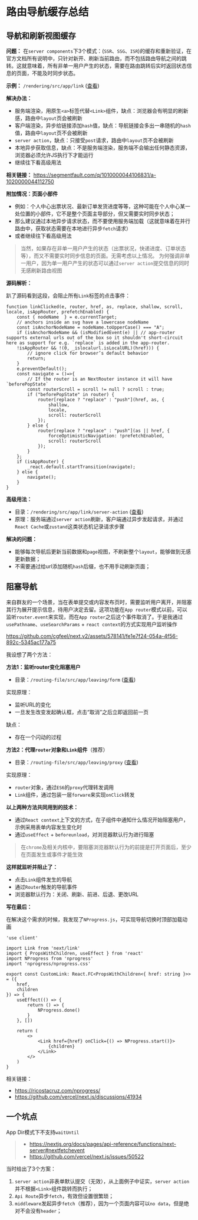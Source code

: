 # 路由导航缓存总结

## 导航和刷新视图缓存

**问题：** 在`server components`下3个模式：(`SSR`、`SSG`、`ISR`)的缓存和重新验证，在官方文档所有说明中，只针对新开、刷新当前路由，而不包括路由导航之间的跳转。这就意味着，所有非单一用户产生的状态，需要在路由跳转后实时返回状态信息的页面，不能及时同步状态。

**示例：** `/rendering/src/app/link` ([查看](https://github.com/cgfeel/next.v2/tree/master/rendering/src/app/link))

**解决办法：** 

 - 服务端渲染，用原生`<a>`标签代替`<Link>`组件，缺点：浏览器会有明显的刷新感，路由中`layout`页会被刷新
 - 客户端渲染，异步给链接添加`hash`值，缺点：导航链接会多出一串随机的`hash`值，路由中`layout`页不会被刷新
 - `server action`，缺点：只接受`post`请求，路由中`layout`页不会被刷新
 - 本地异步获取信息，缺点：不是服务端渲染，服务端不会输出任何静态资源，浏览器必须允许JS执行下才能运行
 - 继续往下看高级用法

**相关链接：** https://segmentfault.com/q/1010000044106831/a-1020000044112750

**附加情况：页面小部件** 

- 例如：个人中心出票状况、最新订单发货进度等等，这种可能在个人中心某一处位置的小部件，它不是整个页面主导部分，但又需要实时同步状态；
- 那么建议通过本地异步请求状态，而不要使用服务端加载（这就意味着在并行路由中，获取状态需要在本地进行异步`fetch`请求）
- 或者继续往下看高级用法

> 当然，如果存在非单一用户产生的状态（出票状况，快递进度、订单状态等），而又不需要实时同步信息的页面。无需考虑以上情况。
> 为何强调非单一用户，因为单一用户产生的状态可以通过`server action`提交信息的同时无感刷新路由视图

**源码解析：**

趴了源码看到这段，会阻止所有`Link`标签的点击事件：

```
function linkClicked(e, router, href, as, replace, shallow, scroll, locale, isAppRouter, prefetchEnabled) {
    const { nodeName  } = e.currentTarget;
    // anchors inside an svg have a lowercase nodeName
    const isAnchorNodeName = nodeName.toUpperCase() === "A";
    if (isAnchorNodeName && (isModifiedEvent(e) || // app-router supports external urls out of the box so it shouldn't short-circuit here as support for e.g. `replace` is added in the app-router.
    !isAppRouter && !(0, _islocalurl.isLocalURL)(href))) {
        // ignore click for browser’s default behavior
        return;
    }
    e.preventDefault();
    const navigate = ()=>{
        // If the router is an NextRouter instance it will have `beforePopState`
        const routerScroll = scroll != null ? scroll : true;
        if ("beforePopState" in router) {
            router[replace ? "replace" : "push"](href, as, {
                shallow,
                locale,
                scroll: routerScroll
            });
        } else {
            router[replace ? "replace" : "push"](as || href, {
                forceOptimisticNavigation: !prefetchEnabled,
                scroll: routerScroll
            });
        }
    };
    if (isAppRouter) {
        _react.default.startTransition(navigate);
    } else {
        navigate();
    }
}
```

**高级用法：**

- 目录：`/rendering/src/app/link/server-action` ([查看](https://github.com/cgfeel/next.v2/tree/master/rendering/src/app/link/server-action))
- 原理：服务端通过`server action`刷新，客户端通过异步发起请求，并通过`React Cache`或`zustand`这类状态机记录请求步骤

**解决的问题：**

- 能够每次导航后更新当前数据和`page`视图，不刷新整个`layout`，能够做到无感更新数据；
- 不需要通过给url添加随机`hash`后缀，也不用手动刷新页面；

## 阻塞导航

来自群友的一个场景，当在表单提交或内容发布页时，需要监听用户离开，并阻塞其行为展开提示信息，待用户决定去留。这项功能在`App router`模式以前，可以监听`router.event`来实现，而在`App router`之后这个事件取消了。于是我通过`usePathname`、`useSearchParams` + `react context`的方式实现用户监听操作

https://github.com/cgfeel/next.v2/assets/578141/fe1e7f24-054a-4f56-892c-5345ac177a75


我设想了两个方法：

**方法1：监听router变化阻塞用户**

- 目录：`/routing-file/src/app/leaving/form` ([查看](https://github.com/cgfeel/next.v2/tree/master/routing-file/src/app/leaving/form))

实现原理：

- 监听URL的变化
- 一旦发生改变发起确认框，点击“取消”之后立即返回前一页

缺点：

- 存在一个闪动的过程

**方法2：代理`router`对象和`Link`组件**（推荐）

- 目录：`/routing-file/src/app/leaving/proxy` ([查看](https://github.com/cgfeel/next.v2/tree/master/routing-file/src/app/leaving/proxy))

实现原理：

- `router`对象，通过`ES6`的`proxy`代理转发调用
- `Link`组件，通过包装一层`forware`来实现`onClick`转发

**以上两种方法共同用到的技术：**

- 通过`React context`上下文的方式，在子组件中通知什么情况开始阻塞用户，示例采用表单内容发生变化时
- 通过`useEffect` + `beforeunload`，对浏览器默认行为进行阻塞

> 在`chrome`及相关内核中，要阻塞浏览器默认行为的前提是打开页面后，至少在页面发生或事件才能生效

**这样就监听并阻止了：**

- 点击`Link`组件发生的导航
- 通过`Router`触发的导航事件
- 浏览器默认行为：关闭、刷新、前进、后退、更改URL

**写在最后：**

在解决这个需求的时候，我发现了`NProgress.js`，可实现导航切换时顶部加载动画

```
'use client'

import Link from 'next/link'
import { PropsWithChildren, useEffect } from 'react'
import NProgress from 'nprogress'
import 'nprogress/nprogress.css'

export const CustomLink: React.FC<PropsWithChildren<{ href: string }>> = ({
    href,
    children
}) => {
    useEffect(() => {
        return () => {
            NProgress.done()
        }
    }, [])

    return (
        <>
            <Link href={href} onClick={() => NProgress.start()}>
                {children}
            </Link>
        </>
    )
}
```

相关链接：

- https://ricostacruz.com/nprogress/
- https://github.com/vercel/next.js/discussions/41934

## 一个坑点

App Dir模式下不支持`waitUntil`

> - https://nextjs.org/docs/pages/api-reference/functions/next-server#nextfetchevent
> - https://github.com/vercel/next.js/issues/50522

当时给出了3个方案：

1. `server action`非表单默认提交（无效），从上面例子中证实，`server action`并不根据`<Link>`组件跳转而执行；
2. `Api Route`异步`fetch`，有效但设置很繁琐；
3. `middleware`发起异步`fetch`（推荐），因为一个页面内容可以`no data`，但是绝对不会没有`header`；
